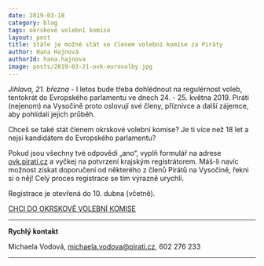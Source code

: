 ```yaml
---
date: 2019-03-18
category: blog
tags: okrskové volební komise
layout: post
title: Stále je možné stát se členem volební komise za Piráty
author: Hana Hajnová
authorId: hana.hajnova  
image: posts/2019-03-21-ovk-eurovolby.jpg
---
```

*Jihlava, 21. března* - I letos bude třeba dohlédnout na regulérnost voleb, tentokrát do Evropského parlamentu ve dnech 24. - 25. května 2019. Piráti (nejenom) na Vysočině proto oslovují své členy, příznivce a další zájemce, aby pohlídali jejich průběh. 

Chceš se také stát členem okrskové volební komise? Je ti více než 18 let a nejsi kandidátem do Evropského parlamentu?

Pokud jsou všechny tvé odpovědi „ano“, vyplň formulář na adrese [ovk.pirati.cz](https://ovk.pirati.cz/) a vyčkej na potvrzení krajským registrátorem. Máš-li navíc možnost získat doporučení od některého z členů Pirátů na Vysočině, řekni si o něj! Celý proces registrace se tím výrazně urychlí.

Registrace je otevřená do 10. dubna (včetně).


[CHCI DO OKRSKOVÉ VOLEBNÍ KOMISE](https://ovk.pirati.cz/)

---
**Rychlý kontakt**

Michaela Vodová, michaela.vodova@pirati.cz, 602 276 233

---
